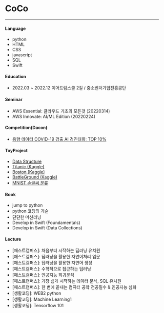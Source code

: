 # CoCo

---
#### Language
 - python
 - HTML
 - CSS
 - javascript
 - SQL
 - Swift

#### Education
 - 2022.03 ~ 2022.12 이어드림스쿨 2길 / 중소벤처기업진흥공단

#### Seminar
 - AWS Essential: 클라우드 기초의 모든것 (20220314)
 - AWS Innovate: AI/ML Edition (20220224)

#### Competition(Dacon)
 - [음향 데이터 COVID-19 검출 AI 경진대회: TOP 10%](https://github.com/msmsm104/Dacon_covid19)
 


#### ToyProject
 - [Data Structure](https://github.com/msmsm104/yeardreamschool/tree/main/Data_Structure)
 - [Titanic (Kaggle)](https://github.com/msmsm104/yeardreamschool/tree/main/project/EDA_titanic_0426)
 - [Boston (Kaggle)](https://github.com/msmsm104/yeardreamschool/tree/main/project/%EB%B3%B4%EC%8A%A4%ED%84%B4%20%EC%A7%91%EA%B0%92%20%EC%98%88%EC%B8%A1_0421)
 - [BattleGround (Kaggle)](https://github.com/msmsm104/MachineLearning_Project)
 - [MNIST 손글씨 분류](https://github.com/msmsm104/TIL/tree/main/20220712/rnn)
 
#### Book
 - jump to python
 - python 코딩의 기술
 - 단단한 머신러닝
 - Develop in Swift (Foundamentals)
 - Develop in Swift (Data Collections)
 

#### Lecture
 - [패스트캠퍼스]: 처음부터 시작하는 딥러닝 유치원
 - [패스트캠퍼스]: 딥러닝을 활용한 자연어처리 입문
 - [패스트캠퍼스]: 딥러닝을 활용한 자연어 생성
 - [패스트캠퍼스]: 수학적으로 접근하는 딥러닝
 - [패스트캠퍼스]: 인공지능 회귀분석
 - [패스트캠퍼스]: 가장 쉽게 시작하는 데이터 분석, SQL 유치원 
 - [패스트캠퍼스]: 한 번에 끝내는 컴퓨터 공학 전공필수 & 인공지능 심화
 - [생활코딩]: WEB2 python
 - [생활코딩]: Machine Learning1
 - [생활코딩]: Tensorflow 101

<!--
**msmsm104/msmsm104** is a ✨ _special_ ✨ repository because its `README.md` (this file) appears on your GitHub profile.

Here are some ideas to get you started:

- 🔭 I’m currently working on ...
- 🌱 I’m currently learning ...
- 👯 I’m looking to collaborate on ...
- 🤔 I’m looking for help with ...
- 💬 Ask me about ...
- 📫 How to reach me: ...
- 😄 Pronouns: ...
- ⚡ Fun fact: ...
-->
